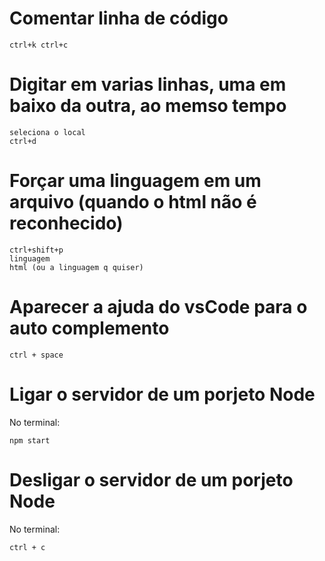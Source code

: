 # Comentar linha de código
```
ctrl+k ctrl+c
```

# Digitar em varias linhas, uma em baixo da outra, ao memso tempo

```
seleciona o local 
ctrl+d
```

# Forçar uma linguagem em um arquivo (quando o html não é reconhecido)

```
ctrl+shift+p
linguagem
html (ou a linguagem q quiser)
```

# Aparecer a ajuda do vsCode para o auto complemento

```
ctrl + space
```

# Ligar o servidor de um porjeto Node
No terminal:
```
npm start
```

# Desligar o servidor de um porjeto Node
No terminal:
```
ctrl + c
```

